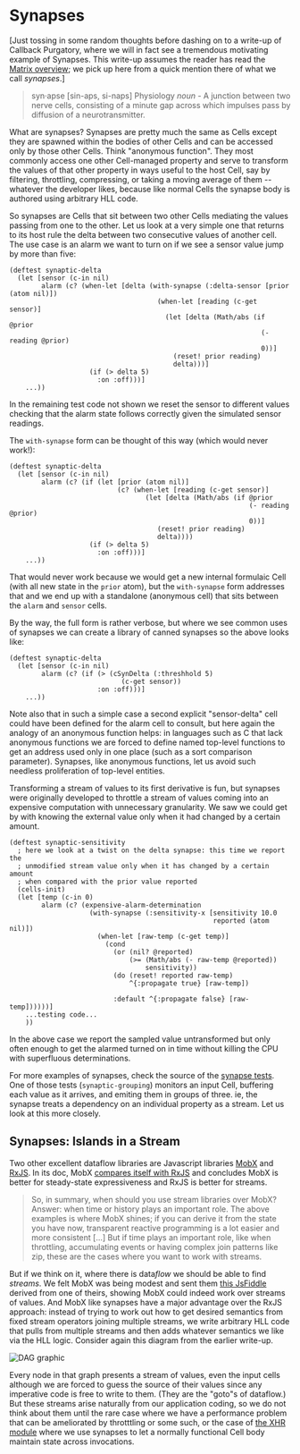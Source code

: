 # Synapses

[Just tossing in some random thoughts before dashing on to a write-up of Callback Purgatory, where we will in fact see a tremendous motivating example of Synapses. This write-up assumes the reader has read the [Matrix overview](https://github.com/kennytilton/webmx/blob/master/cljs/README.md); we pick up here from a quick mention there of what we call *synapses*.]

> syn·apse [sin-aps, si-naps] Physiology *noun* - A junction between two nerve cells, consisting of a minute gap across which impulses pass by diffusion of a neurotransmitter.

What are synapses? Synapses are pretty much the same as Cells except they are spawned within the bodies of other Cells and can be accessed only by those other Cells. Think "anonymous function". They most commonly access one other Cell-managed property and serve to transform the values of that other property in ways useful to the host Cell, say by filtering, throttling, compressing, or taking a moving average of them -- whatever the developer likes, because like normal Cells the synapse body is authored using arbitrary HLL code.

So synapses are Cells that sit between two other Cells mediating the values passing from one to the other. Let us look at a very simple one that returns to its host rule the delta between two consecutive values of another cell. The use case is an alarm we want to turn on if we see a sensor value jump by more than five:
````
(deftest synaptic-delta
  (let [sensor (c-in nil)
        alarm (c? (when-let [delta (with-synapse (:delta-sensor [prior (atom nil)])
                                     (when-let [reading (c-get sensor)]
                                       (let [delta (Math/abs (if @prior
                                                               (- reading @prior)
                                                               0))]
                                         (reset! prior reading)
                                         delta)))]
                    (if (> delta 5)
                      :on :off)))]
    ...))
````
In the remaining test code not shown we reset the sensor to different values checking that the alarm state follows correctly given the simulated sensor readings. 

The `with-synapse` form can be thought of this way (which would never work!):
````
(deftest synaptic-delta
  (let [sensor (c-in nil)
        alarm (c? (if (let [prior (atom nil)]
                           (c? (when-let [reading (c-get sensor)]
                                  (let [delta (Math/abs (if @prior
                                                            (- reading @prior)
                                                            0))]
                                     (reset! prior reading)
                                     delta))))
                    (if (> delta 5)
                      :on :off)))]
    ...))
````
That would never work because we would get a new internal formulaic Cell (with all new state in the `prior` atom), but the `with-synapse` form addresses that and we end up with a standalone (anonymous cell) that sits between the `alarm` and `sensor` cells. 

By the way, the full form is rather verbose, but where we see common uses of synapses we can create a library of canned synapses so the above looks like:
````
(deftest synaptic-delta
  (let [sensor (c-in nil)
        alarm (c? (if (> (cSynDelta (:threshhold 5)
                            (c-get sensor))
                      :on :off)))]
    ...))
````
Note also that in such a simple case a second explicit "sensor-delta" cell could have been defined for the alarm cell to consult, but here again the analogy of an anonymous function helps: in languages such as C that lack anonymous functions we are forced to define named top-level functions to get an address used only in one place (such as a sort comparison parameter). Synapses, like anonymous functions, let us avoid such needless proliferation of top-level entities.

Transforming a stream of values to its first derivative is fun, but synapses were originally developed to throttle a stream of values coming into an expensive computation with unnecessary granularity. We saw we could get by with knowing the external value only when it had changed by a certain amount.
````
(deftest synaptic-sensitivity
  ; here we look at a twist on the delta synapse: this time we report the
  ; unmodified stream value only when it has changed by a certain amount
  ; when compared with the prior value reported
  (cells-init)
  (let [temp (c-in 0)
        alarm (c? (expensive-alarm-determination
                    (with-synapse (:sensitivity-x [sensitivity 10.0
                                                   reported (atom nil)]) 
                      (when-let [raw-temp (c-get temp)]
                        (cond
                          (or (nil? @reported)
                              (>= (Math/abs (- raw-temp @reported))
                                  sensitivity))
                          (do (reset! reported raw-temp)
                              ^{:propagate true} [raw-temp])
                          
                          :default ^{:propagate false} [raw-temp])))))]
    ...testing code...
    ))
````
In the above case we report the sampled value untransformed but only often enough to get the alarmed turned on in time without killing the CPU with superfluous determinations.

For more examples of synapses, check the source of the [synapse tests](https://github.com/kennytilton/matrix/blob/master/cljs/test/tiltontec/cell/synapse_test.cljc). One of those tests (`synaptic-grouping`) monitors an input Cell, buffering each value as it arrives, and emiting them in groups of three. ie, the synapse treats a dependency on an individual property as a stream. Let us look at this more closely.

## Synapses: Islands in a Stream
Two other excellent dataflow libraries are Javascript libraries [MobX](https://github.com/mobxjs/mobx) and [RxJS](https://github.com/Reactive-Extensions/RxJS). In its doc, MobX [compares itself with RxJS](https://github.com/mobxjs/mobx/wiki/Mobx-vs-Reactive-Stream-Libraries-%28RxJS,-Bacon,-etc%29) and concludes MobX is better for steady-state expressiveness and RxJS is better for streams.

> So, in summary, when should you use stream libraries over MobX? Answer: when time or history plays an important role. The above examples is where MobX shines; if you can derive it from the state you have now, transparent reactive programming is a lot easier and more consistent [...] But if time plays an important role, like when throttling, accumulating events or having complex join patterns like zip, these are the cases where you want to work with streams.

But if we think on it, where there is data*flow* we should be able to find *streams*. We felt MobX was being modest and sent them [this JsFiddle](https://jsfiddle.net/kennytilton/s7mp43tr/) derived from one of theirs, showing MobX could indeed work over streams of values. And MobX like synapses have a major advantage over the RxJS approach: instead of trying to work out how to get desired semantics from fixed stream operators joining multiple streams, we write arbitrary HLL code that pulls from multiple streams and then adds whatever semantics we like via the HLL logic. Consider again this diagram from the earlier write-up.

![DAG graphic](https://github.com/kennytilton/matrix/blob/master/cljs/resources/Directed_acyclic_graph.png) 

Every node in that graph presents a stream of values, even the input cells although we are forced to guess the source of their values since any imperative code is free to write to them. (They are the "goto"s of dataflow.) But these streams arise naturally from our application coding, so we do not think about them until the rare case where we have a performance problem that can be ameliorated by throtttling or some such, or the case of [the XHR module](https://github.com/kennytilton/xhr/blob/master/cljs/XHR.md) where we use synapses to let a normally functional Cell body maintain state across invocations.




